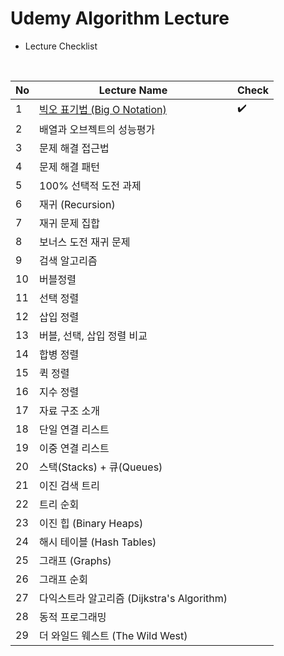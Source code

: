 # Udemy Algorithm Lecture


* Lecture Checklist

<!-- :heavy_check_mark: -->

<br/>

No  | Lecture Name | Check
-- | ------- | ---
1 | [빅오 표기법 (Big O Notation)](https://github.com/Jwon9876/Problem-Solving/tree/main/UdemyAlgorithmLecture/BigONotation) | :heavy_check_mark:
2 | 배열과 오브젝트의 성능평가 | 
3 | 문제 해결 접근법 | 
4 | 문제 해결 패턴 | 
5 | 100% 선택적 도전 과제 | 
6 | 재귀 (Recursion) | 
7 | 재귀 문제 집합 | 
8 | 보너스 도전 재귀 문제 | 
9 | 검색 알고리즘 | 
10 | 버블정렬 | 
11 | 선택 정렬 | 
12 | 삽입 정렬 | 
13 | 버블, 선택, 삽입 정렬 비교 | 
14 | 합병 정렬 | 
15 | 퀵 정렬 | 
16 | 지수 정렬 | 
17 | 자료 구조 소개 | 
18 | 단일 연결 리스트 | 
19 | 이중 연결 리스트 | 
20 | 스택(Stacks) + 큐(Queues) | 
21 | 이진 검색 트리 | 
22 | 트리 순회 | 
23 | 이진 힙 (Binary Heaps) | 
24 | 해시 테이블 (Hash Tables) | 
25 | 그래프 (Graphs) | 
26 | 그래프 순회 | 
27 | 다익스트라 알고리즘 (Dijkstra's Algorithm) | 
28 | 동적 프로그래밍 | 
29 | 더 와일드 웨스트 (The Wild West) | 



